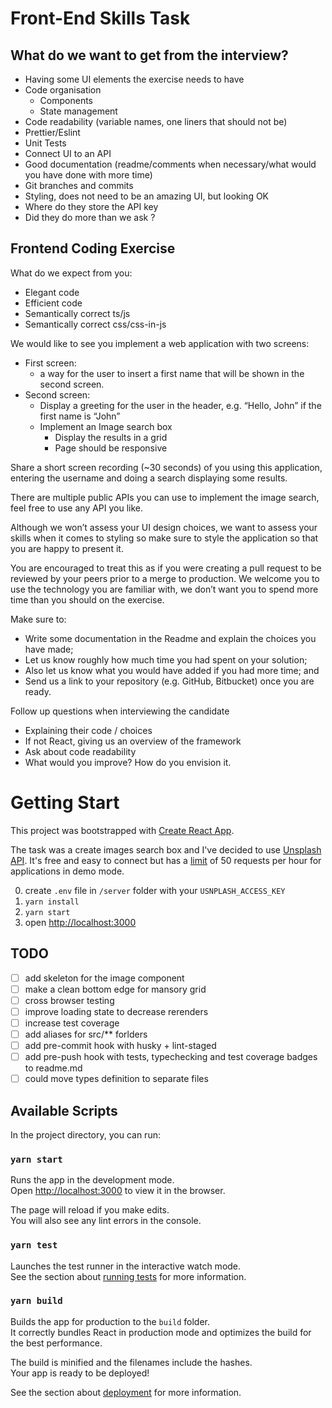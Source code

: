 # Front-End Skills Task

## What do we want to get from the interview?

- Having some UI elements the exercise needs to have
- Code organisation
  - Components
  - State management
- Code readability (variable names, one liners that should not be)
- Prettier/Eslint
- Unit Tests
- Connect UI to an API
- Good documentation (readme/comments when necessary/what would you have done with more time)
- Git branches and commits
- Styling, does not need to be an amazing UI, but looking OK
- Where do they store the API key
- Did they do more than we ask ?

## Frontend Coding Exercise

What do we expect from you:

- Elegant code
- Efficient code
- Semantically correct ts/js
- Semantically correct css/css-in-js

We would like to see you implement a web application with two screens:

- First screen:
  - a way for the user to insert a first name that will be shown in the second screen.
- Second screen:
  - Display a greeting for the user in the header, e.g. “Hello, John” if the first name is “John”
  - Implement an Image search box
    - Display the results in a grid
    - Page should be responsive

Share a short screen recording (~30 seconds) of you using this application, entering the username and doing a search displaying some
results.

There are multiple public APIs you can use to implement the image search, feel free to use any API you like.

Although we won’t assess your UI design choices, we want to assess your skills when it comes to styling so make sure to style the
application so that you are happy to present it.

You are encouraged to treat this as if you were creating a pull request to be reviewed by your peers prior to a merge to production. We welcome you to use the technology you are familiar with, we don’t want you to spend more time than you should on the exercise.

Make sure to:

- Write some documentation in the Readme and explain the choices you have made;
- Let us know roughly how much time you had spent on your solution;
- Also let us know what you would have added if you had more time; and
- Send us a link to your repository (e.g. GitHub, Bitbucket) once you are ready.

Follow up questions when interviewing the candidate

- Explaining their code / choices
- If not React, giving us an overview of the framework
- Ask about code readability
- What would you improve? How do you envision it.

# Getting Start

This project was bootstrapped with [Create React App](https://github.com/facebook/create-react-app).

The task was a create images search box and I've decided to use [Unsplash API](https://unsplash.com/documentation#creating-a-developer-account). It's free and easy to connect but has a [limit](https://unsplash.com/documentation#rate-limiting) of 50 requests per hour for applications in demo mode.

0. create `.env` file in `/server` folder with your `USNPLASH_ACCESS_KEY`
1. `yarn install`
2. `yarn start`
3. open [http://localhost:3000](http://localhost:3000)

## TODO

- [ ] add skeleton for the image component
- [ ] make a clean bottom edge for mansory grid
- [ ] cross browser testing
- [ ] improve loading state to decrease rerenders
- [ ] increase test coverage
- [ ] add aliases for src/\*\* forlders
- [ ] add pre-commit hook with husky + lint-staged
- [ ] add pre-push hook with tests, typechecking and test coverage badges to readme.md
- [ ] could move types definition to separate files

## Available Scripts

In the project directory, you can run:

### `yarn start`

Runs the app in the development mode.\
Open [http://localhost:3000](http://localhost:3000) to view it in the browser.

The page will reload if you make edits.\
You will also see any lint errors in the console.

### `yarn test`

Launches the test runner in the interactive watch mode.\
See the section about [running tests](https://facebook.github.io/create-react-app/docs/running-tests) for more information.

### `yarn build`

Builds the app for production to the `build` folder.\
It correctly bundles React in production mode and optimizes the build for the best performance.

The build is minified and the filenames include the hashes.\
Your app is ready to be deployed!

See the section about [deployment](https://facebook.github.io/create-react-app/docs/deployment) for more information.
